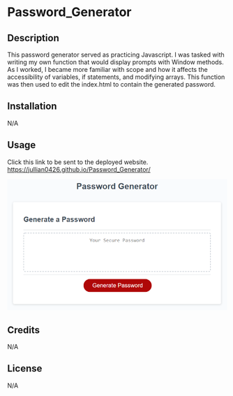 # Password_Generator

## Description

This password generator served as practicing Javascript. I was tasked with writing my own function that would display prompts with Window methods. As I worked, I became more familiar with scope and how it affects the accessibility of variables, if statements, and modifying arrays. This function was then used to edit the index.html to contain the generated password.

## Installation

N/A

## Usage

Click this link to be sent to the deployed website. https://jullian0426.github.io/Password_Generator/

    
![Screenshot](assets/images/screenshot.png)
    

## Credits

N/A

## License

N/A